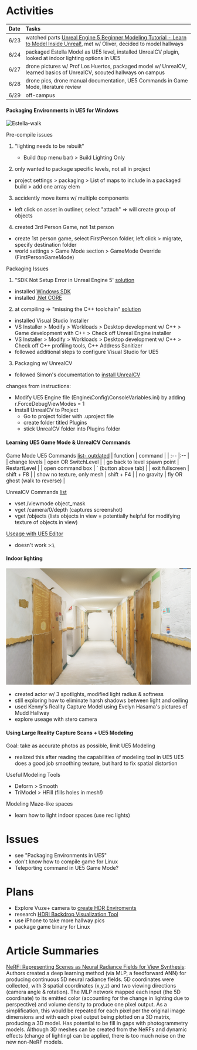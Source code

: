 # Activities
| Date | Tasks
| :--        |:--   |
| 6/23 | watched parts [Unreal Engine 5 Beginner Modeling Tutorial - Learn to Model Inside Unreal!](https://www.youtube.com/watch?v=9InU0xbX7l0&t=666s), met w/ Oliver, decided to model hallways
| 6/24 |  packaged Estella Model as UE5 level, installed UnrealCV plugin, looked at indoor lighting options in UE5
| 6/27  | drone pictures w/ Prof Los Huertos, packaged model w/ UnrealCV, learned basics of UnrealCV, scouted hallways on campus
| 6/28 | drone pics, drone manual documentation, UE5 Commands in Game Mode, literature review
| 6/29 | off-campus

#### Packaging Environments in UE5 for Windows
![Estella-walk](estella-walk.gif)

Pre-compile issues
1. "lighting needs to be rebuilt"
    + Build (top menu bar) > Build Lighting Only

2. only wanted to package specific levels, not all in project 
  + project settings > packaging > List of maps to include in a packaged build > add one array elem

3. accidently move items w/ multiple components
+ left click on asset in outliner, select "attach" => will create group of objects

4. created 3rd Person Game, not 1st person
+ create 1st person game, select FirstPerson folder, left click > migrate, specify destination folder
+ world settings > Game Mode section > GameMode Override (FirstPersonGameMode)

Packaging Issues
1. "SDK Not Setup Error in Unreal Engine 5' [solution](https://www.youtube.com/watch?v=EoIdyhjW9e0)
+ installed [Windows SDK](https://developer.microsoft.com/en-us/windows/downloads/windows-sdk/)
+ installed [.Net CORE](https://dotnet.microsoft.com/en-us/download/dotnet/thank-you/sdk-3.1.420-windows-x64-installer)

2. at compiling => "missing the C++ toolchain" [solution](https://docs.unrealengine.com/4.26/en-US/ProductionPipelines/DevelopmentSetup/VisualStudioSetup/)
+ installed Visual Studio Installer 
+ VS Installer > Modify > Workloads > Desktop development w/ C++ > Game development with C++ > Check off Unreal Engine installer
+ VS Installer > Modify > Workloads > Desktop development w/ C++ > Check off C++ profiling tools, C++ Address Sanitizer
+ followed additional steps to configure Visual Studio for UE5

3. Packaging w/ UnrealCV 
+ followed Simon's documentation to [install UnrealCV](https://docs.google.com/document/d/1JNUTa4mtYO1HfRb6MZphGecvot_VNfFEwurrTE0savI/edit?usp=sharing)

changes from instructions: 
+ Modify UE5 Engine file (Engine\Config\ConsoleVariables.ini) by adding r.ForceDebugViewModes = 1
+ Install UnrealCV to Project 
  + Go to project folder with .uproject file
  + create folder titled Plugins
  + stick UnrealCV folder into Plugins folder

#### Learning UE5 Game Mode & UnrealCV Commands
Game Mode
UE5 Commands [list- outdated](https://www.oldunreal.com/UnrealReference/Console.html)
| function | command |
| :--        |:--   |
| change levels |  open <name of level> OR SwitchLevel <name of level> |
| go back to level spawn point | RestartLevel |
| open command box | ` (button above tab) |
| exit fullscreen | shift + F8 |
| show no texture, only mesh | shift + F4 |
| no gravity | fly OR ghost (walk to reverse) |


UnrealCV Commands [list](http://docs.unrealcv.org/en/latest/reference/commands.html)
+ vset /viewmode object_mask 
+ vget /camera/0/depth (captures screenshot)
+ vget /objects (lists objects in view = potentially helpful for modifying texture of objects in view)

[Useage with UE5 Editor](http://docs.unrealcv.org/en/latest/plugin/custom_scene.html)
+ doesn't work >:\


#### Indoor lighting
![MuddHallway](hallway-lighting.png)
+ created actor w/ 3 spotlights, modified light radius & softness
+ still exploring how to eliminate harsh shadows between light and ceiling
+ used Kenny's Reality Capture Model using Evelyn Hasama's pictures of Mudd Hallway
+ explore useage with stero camera

#### Using Large Reality Capture Scans + UE5 Modeling
Goal: take as accurate photos as possible, limit UE5 Modeling
+ realized this after reading the capabilities of modeling tool in UE5
UE5 does a good job smoothing texture, but hard to fix spatial distortion 

Useful Modeling Tools
+ Deform > Smooth
+ TriModel > HFill (fills holes in mesh!)

Modeling Maze-like spaces
+ learn how to light indoor spaces (use rec lights)

# Issues
+ see "Packaging Environments in UE5" 
+ don't know how to compile game for Linux
+ Teleporting command in UE5 Game Mode?
	
# Plans
+ Explore Vuze+ camera to [create HDR Enviroments](https://blog.polyhaven.com/how-to-create-high-quality-hdri/)
+ research [HDRI Backdrop Visualization Tool](https://docs.unrealengine.com/5.0/en-US/hdri-backdrop-visualization-tool-in-unreal-engine/)
+ use iPhone to take more hallway pics
+ package game binary for Linux

# Article Summaries
[NeRF: Representing Scenes as Neural Radiance Fields for View Synthesis](https://cs.pomona.edu/~ajc/other/Mildenhall%20et%20al%20-%202022%20-%20NeRF%20representing%20scenes%20as%20neural%20radiance%20field.pdf): 
Authors created a deep learning method (via MLP, a feedforward ANN) for producing continuous 5D neural radiance fields. 5D coordinates were collected, with 3 spatial coordinates (x,y,z) and two viewing directions (camera angle & rotation). The MLP network mapped each input (the 5D coordinate) to its emitted color (accounting for the change in lighting due to perspective) and volume density to produce one pixel output. As a simplification, this would be repeated for each pixel per the original image dimensions and with each pixel output being plotted on a 3D matrix, producing a 3D model. Has potential to be fill in gaps with photogrammetry models. Although 3D meshes can be created from the NeRFs and dynamic effects (change of lighting) can be applied, there is too much noise on the new non-NeRF models. 
